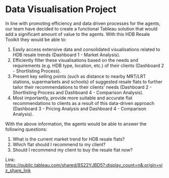 # Data Visualisation Project

In line with promoting efficiency and data driven processes for the agents, our team have decided to create a functional Tableau solution that would add a significant amount of value to the agents. With this HDB Resale Toolkit they would be able to:
1. Easily access extensive data and consolidated visualisations related to HDB resale trends (Dashboard 1 - Market Analysis).
2. Efficiently filter these visualisations based on the needs and requirements (e.g. HDB type, location, etc.) of their clients (Dashboard 2 - Shortlisting Process).
3. Present key selling points (such as distance to nearby MRT/LRT stations, supermarkets and schools) of suggested resale flats to further tailor their recommendations to their clients’ needs (Dashboard 2 - Shortlisting Process and Dashboard 4 - Comparison Analysis).
4. Most importantly, provide more suitable and accurate flat recommendations to clients as a result of this data-driven approach (Dashboard 3 - Pricing Analysis and Dashboard 4 - Comparison Analysis).

With the above information, the agents would be able to answer the following questions:
1. What is the current market trend for HDB resale flats?
2. Which flat should I recommend to my client?
3. Should I recommend my client to buy the resale flat now?

Link: https://public.tableau.com/shared/8S22YJBD5?:display_count=n&:origin=viz_share_link